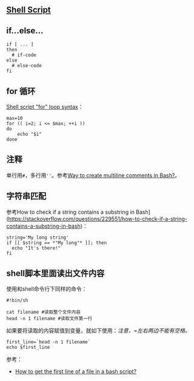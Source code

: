 ## [Shell Script](https://www.shellscript.sh/)



## if...else...

```
if [ ... ]
then
  # if-code
else
  # else-code
fi
```



## for 循环

[Shell script "for" loop syntax](https://stackoverflow.com/questions/1445452/shell-script-for-loop-syntax)：

```
max=10
for (( i=2; i <= $max; ++i ))
do
    echo "$i"
done
```

## 注释

单行用`#`，多行用`''`。参考[Way to create multiline comments in Bash?](https://stackoverflow.com/questions/43158140/way-to-create-multiline-comments-in-bash)。

## 字符串匹配

参考How to check if a string contains a substring in Bash](https://stackoverflow.com/questions/229551/how-to-check-if-a-string-contains-a-substring-in-bash)：

```
string='My long string'
if [[ $string == *"My long"* ]]; then
  echo "It's there!"
fi
```

## shell脚本里面读出文件内容

使用和shell命令行下同样的命令：

```
#!bin/sh

cat filename #读取整个文件内容
head -n 1 filename #读取文件第一行
```

如果要将读取的内容赋值到变量，就如下使用：*注意，=左右两边不能有空格。*

```
first_line=`head -n 1 filename`
echo $first_line
```


参考：

- [How to get the first line of a file in a bash script?](https://stackoverflow.com/questions/2439579/how-to-get-the-first-line-of-a-file-in-a-bash-script)
